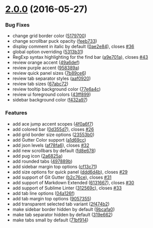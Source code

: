 <a name="2.0.0"></a>
# [2.0.0](https://github.com/oivva/boxy/compare/v1.1.1...v2.0.0) (2016-05-27)


### Bug Fixes

* change grid border color ([5179700](https://github.com/oivva/boxy/commit/5179700))
* change scrollbar puck opacity ([feeb733](https://github.com/oivva/boxy/commit/feeb733))
* display comment in italic by default ([0ae2e84](https://github.com/oivva/boxy/commit/0ae2e84)), closes [#36](https://github.com/oivva/boxy/issues/36)
* global option overriding ([5313b31](https://github.com/oivva/boxy/commit/5313b31))
* RegExp syntax highlighting for the find bar ([a9e701a](https://github.com/oivva/boxy/commit/a9e701a)), closes [#43](https://github.com/oivva/boxy/issues/43)
* review orange accent ([49a6def](https://github.com/oivva/boxy/commit/49a6def))
* review purple accent ([958389a](https://github.com/oivva/boxy/commit/958389a))
* review quick panel sizes ([7b89ce6](https://github.com/oivva/boxy/commit/7b89ce6))
* review tab separator styles ([aaf0920](https://github.com/oivva/boxy/commit/aaf0920))
* review tab sizes ([67abc72](https://github.com/oivva/boxy/commit/67abc72))
* review tooltip background color ([77e6a4c](https://github.com/oivva/boxy/commit/77e6a4c))
* review ui foreground colors ([43ff899](https://github.com/oivva/boxy/commit/43ff899))
* sidebar background color ([f432a97](https://github.com/oivva/boxy/commit/f432a97))

### Features

* add ace jump accent scopes ([4f0a6f7](https://github.com/oivva/boxy/commit/4f0a6f7))
* add colored bar ([0d355d7](https://github.com/oivva/boxy/commit/0d355d7)), closes [#26](https://github.com/oivva/boxy/issues/26)
* add grid border size options ([23553b0](https://github.com/oivva/boxy/commit/23553b0))
* add Gutter Color support ([a1d69cc](https://github.com/oivva/boxy/commit/a1d69cc))
* add json levels ([af78fa6](https://github.com/oivva/boxy/commit/af78fa6)), closes [#32](https://github.com/oivva/boxy/issues/32)
* add new scrollbars by default ([fd8e678](https://github.com/oivva/boxy/commit/fd8e678))
* add pug icon ([2a6825a](https://github.com/oivva/boxy/commit/2a6825a))
* add rounded tabs ([497889b](https://github.com/oivva/boxy/commit/497889b))
* add sidebar margin top options ([cf13c71](https://github.com/oivva/boxy/commit/cf13c71))
* add size options for quick panel ([ddd6d4b](https://github.com/oivva/boxy/commit/ddd6d4b)), closes [#29](https://github.com/oivva/boxy/issues/29)
* add support of Git Gutter ([b2c76ce](https://github.com/oivva/boxy/commit/b2c76ce)), closes [#31](https://github.com/oivva/boxy/issues/31)
* add support of Markdown Extended ([6131667](https://github.com/oivva/boxy/commit/6131667)), closes [#30](https://github.com/oivva/boxy/issues/30)
* add support of Sublime Linter ([312569c](https://github.com/oivva/boxy/commit/312569c)), closes [#33](https://github.com/oivva/boxy/issues/33)
* add tab line options ([04a126f](https://github.com/oivva/boxy/commit/04a126f))
* add tab margin top options ([9057355](https://github.com/oivva/boxy/commit/9057355))
* add transparent selected tab variant ([2f474b2](https://github.com/oivva/boxy/commit/2f474b2))
* make sidebar border hidden by default ([9bcafa0](https://github.com/oivva/boxy/commit/9bcafa0))
* make tab separator hidden by default ([319e662](https://github.com/oivva/boxy/commit/319e662))
* make tabs small by default ([71bf914](https://github.com/oivva/boxy/commit/71bf914))



